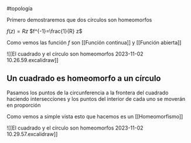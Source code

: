 #topología 


Primero demostraremos que dos círculos son homeomorfos

$f(z) = Rz$
$f^{-1}=\frac{1}{R} z$

Como vemos las función $f$ son [[Función continua]] y [[Función abierta]]

![[El cuadrado y el círculo son homeomorfos 2023-11-02 10.26.59.excalidraw]]

## Un cuadrado es homeomorfo a un círculo

Pasamos los puntos de la circunferencia a la frontera del cuadrado haciendo intersecciones y los puntos del interior de cada uno se moverán en proporción

Como vemos a simple vista esto que hacemos es un [[Homeomorfismo]]

![[El cuadrado y el círculo son homeomorfos 2023-11-02 10.29.57.excalidraw]]